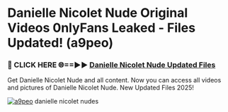 # Danielle Nicolet Nude Original Videos 0nlyFans Leaked - Files Updated! (a9peo)

<h3>🔴 CLICK HERE 🌐==►► <a href="https://tinyurl.com/yc6ubb5a" rel="nofollow">Danielle Nicolet Nude Updated Files</a></h3>

Get Danielle Nicolet Nude and all content. Now you can access all videos and pictures of Danielle Nicolet Nude. New Updated Files 2025!

[![a9peo](https://i.imgur.com/7eu0CRL.gif)](https://tinyurl.com/yc6ubb5a)
danielle nicolet nudes